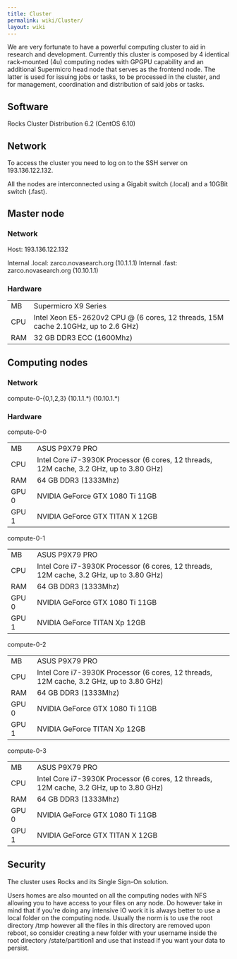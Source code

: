 ```yaml
---
title: Cluster
permalink: wiki/Cluster/
layout: wiki
---
```


We are very fortunate to have a powerful computing cluster to aid in
research and development. Currently this cluster is composed by 4
identical rack-mounted (4u) computing nodes with GPGPU capability and an
additional Supermicro head node that serves as the frontend node. The
latter is used for issuing jobs or tasks, to be processed in the
cluster, and for management, coordination and distribution of said jobs
or tasks.

Software
--------

Rocks Cluster Distribution 6.2 (CentOS 6.10)

Network
-------

To access the cluster you need to log on to the SSH server on
193.136.122.132.

All the nodes are interconnected using a Gigabit switch (.local) and a
10GBit switch (.fast).

Master node
-----------

### Network

Host: 193.136.122.132

Internal .local: zarco.novasearch.org (10.1.1.1) Internal .fast:
zarco.novasearch.org (10.10.1.1)

### Hardware

|     |                                                                                    |
|-----|------------------------------------------------------------------------------------|
| MB  | Supermicro X9 Series                                                               |
| CPU | Intel Xeon E5-2620v2 CPU @ (6 cores, 12 threads, 15M cache 2.10GHz, up to 2.6 GHz) |
| RAM | 32 GB DDR3 ECC (1600Mhz)                                                           |

Computing nodes
---------------

### Network

compute-0-{0,1,2,3} (10.1.1.\*) (10.10.1.\*)

### Hardware

compute-0-0

|       |                                                                                         |
|-------|-----------------------------------------------------------------------------------------|
| MB    | ASUS P9X79 PRO                                                                          |
| CPU   | Intel Core i7-3930K Processor (6 cores, 12 threads, 12M cache, 3.2 GHz, up to 3.80 GHz) |
| RAM   | 64 GB DDR3 (1333Mhz)                                                                    |
| GPU 0 | NVIDIA GeForce GTX 1080 Ti 11GB                                                         |
| GPU 1 | NVIDIA GeForce GTX TITAN X 12GB                                                         |

compute-0-1

|       |                                                                                         |
|-------|-----------------------------------------------------------------------------------------|
| MB    | ASUS P9X79 PRO                                                                          |
| CPU   | Intel Core i7-3930K Processor (6 cores, 12 threads, 12M cache, 3.2 GHz, up to 3.80 GHz) |
| RAM   | 64 GB DDR3 (1333Mhz)                                                                    |
| GPU 0 | NVIDIA GeForce GTX 1080 Ti 11GB                                                         |
| GPU 1 | NVIDIA GeForce TITAN Xp 12GB                                                            |

compute-0-2

|       |                                                                                         |
|-------|-----------------------------------------------------------------------------------------|
| MB    | ASUS P9X79 PRO                                                                          |
| CPU   | Intel Core i7-3930K Processor (6 cores, 12 threads, 12M cache, 3.2 GHz, up to 3.80 GHz) |
| RAM   | 64 GB DDR3 (1333Mhz)                                                                    |
| GPU 0 | NVIDIA GeForce GTX 1080 Ti 11GB                                                         |
| GPU 1 | NVIDIA GeForce TITAN Xp 12GB                                                            |

compute-0-3

|       |                                                                                         |
|-------|-----------------------------------------------------------------------------------------|
| MB    | ASUS P9X79 PRO                                                                          |
| CPU   | Intel Core i7-3930K Processor (6 cores, 12 threads, 12M cache, 3.2 GHz, up to 3.80 GHz) |
| RAM   | 64 GB DDR3 (1333Mhz)                                                                    |
| GPU 0 | NVIDIA GeForce GTX 1080 Ti 11GB                                                         |
| GPU 1 | NVIDIA GeForce GTX TITAN X 12GB                                                         |

Security
--------

The cluster uses Rocks and its Single Sign-On solution.

Users homes are also mounted on all the computing nodes with NFS
allowing you to have access to your files on any node. Do however take
in mind that if you're doing any intensive IO work it is always better
to use a local folder on the computing node. Usually the norm is to use
the root directory /tmp however all the files in this directory are
removed upon reboot, so consider creating a new folder with your
username inside the root directory /state/partition1 and use that
instead if you want your data to persist.
